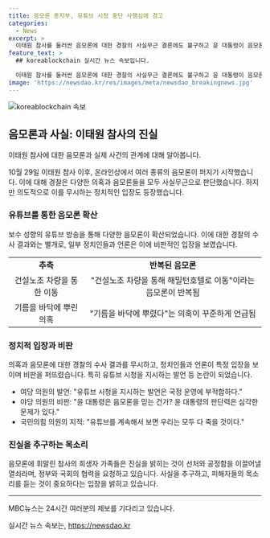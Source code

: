 ```yaml
---
title: 음모론 종지부, 유튜브 시청 중단 사행심에 경고
categories:
  - News
excerpt: >
  이태원 참사를 둘러싼 음모론에 대한 경찰의 사실무근 결론에도 불구하고 윤 대통령이 음모론을 믿은 것으로 지적되는 가운데, 정치권과 국민들 사이에 논란이 일고 있습니다. 특히 유튜브를 중심으로 확산된 음모론들에 대해 비판과 우려의 목소리가 커지고 있으며, 참사 유가족들은 진실 규명을 통해 억울함을 풀어달라고 호소하고 있습니다.
feature_text: >
  ## koreablockchain 실시간 뉴스 속보입니다.

  이태원 참사를 둘러싼 음모론에 대한 경찰의 사실무근 결론에도 불구하고 윤 대통령이 음모론을 믿은 것으로 지적되는 가운데, 정치권과 국민들 사이에 논란이 일고 있습니다. 특히 유튜브를 중심으로 확산된 음모론들에 대해 비판과 우려의 목소리가 커지고 있으며, 참사 유가족들은 진실 규명을 통해 억울함을 풀어달라고 호소하고 있습니다.
image: 'https://newsdao.kr/res/images/meta/newsdao_breakingnews.jpg'
---
```


<p><img src="https://newsdao.kr/res/images/meta/newsdao_breakingnews.jpg" alt="koreablockchain 속보" /></p>

<h2 data-ke-size="size26">음모론과 사실: 이태원 참사의 진실</h2>

<p data-ke-size="size16">이태원 참사에 대한 음모론과 실제 사건의 관계에 대해 알아봅니다.</p>

<p data-ke-size="size16">10월 29일 이태원 참사 이후, 온라인상에서 여러 종류의 음모론이 퍼지기 시작했습니다. 이에 대해 경찰은 다양한 의혹과 음모론들을 모두 사실무근으로 판단했습니다. 하지만 의도적으로 이를 무시하는 정치적인 입장도 등장했습니다.</p>

<h3>유튜브를 통한 음모론 확산</h3>

<p data-ke-size="size16">보수 성향의 유튜브 방송을 통해 다양한 음모론이 확산되었습니다. 이에 대한 경찰의 수사 결과와는 별개로, 일부 정치인들과 언론은 이에 비판적인 입장을 보였습니다.</p>

<table>
    <tr>
        <td style="text-align: center; height: 17px;"><b>추측</b></td>
        <td style="text-align: center; height: 17px;"><b>반복된 음모론</b></td>
    </tr>
    <tr>
        <td style="text-align: center; height: 17px;">건설노조 차량을 통한 이동</td>
        <td style="text-align: center; height: 17px;">"건설노조 차량을 통해 해밀턴호텔로 이동"이라는 음모론이 반복됨</td>
    </tr>
    <tr>
        <td style="text-align: center; height: 17px;">기름을 바닥에 뿌린 의혹</td>
        <td style="text-align: center; height: 17px;">"기름을 바닥에 뿌렸다"는 의혹이 꾸준하게 언급됨</td>
    </tr>
</table>

<h3>정치적 입장과 비판</h3>

<p data-ke-size="size16">의혹과 음모론에 대한 경찰의 수사 결과를 무시하고, 정치인들과 언론이 특정 입장을 보이며 비판을 퍼뜨렸습니다. 특히 유튜브 시청을 지시하는 발언 등 논란이 되었습니다.</p>

<ul>
    <li>여당 의원의 발언: "유튜브 시청을 지시하는 발언은 국정 운영에 부적합하다."</li>
    <li>야당 의원의 비판: "윤 대통령은 음모론을 믿는 건가? 윤 대통령의 판단력은 심각한 문제가 있다."</li>
    <li>국민의힘 의원의 지적: "유튜브를 계속해서 보면 우리는 모두 다 죽을 것이다."</li>
</ul>

<h3>진실을 추구하는 목소리</h3>

<p data-ke-size="size16">음모론에 휘말린 참사의 희생자 가족들은 진실을 밝히는 것이 선처와 공정함을 이끌어낼 열쇠라며, 정부와 국회의 협력을 요청하고 있습니다. 사실을 추구하고, 피해자들의 목소리를 듣는 것이 중요하다는 입장을 밝히고 있습니다.</p>

<hr>

<p data-ke-size="size16">MBC뉴스는 24시간 여러분의 제보를 기다리고 있습니다.</p>
실시간 뉴스 속보는, <a href="https://newsdao.kr" rel="dofollow">https://newsdao.kr</a>


